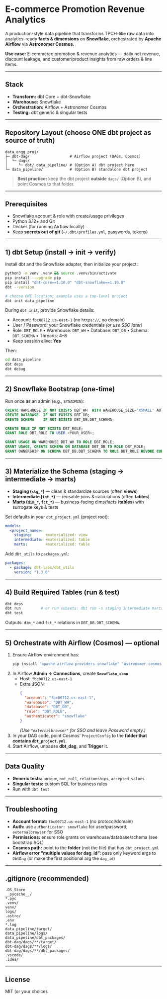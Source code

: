 # E-commerce Promotion Revenue Analytics

A production-style data pipeline that transforms TPCH-like raw data into analytics-ready **facts & dimensions** on **Snowflake**, orchestrated by **Apache Airflow** via **Astronomer Cosmos**.

**Use case:** E‑commerce promotion & revenue analytics — daily net revenue, discount leakage, and customer/product insights from raw orders & line items.

---

## Stack

- **Transform:** dbt Core + dbt-Snowflake  
- **Warehouse:** Snowflake  
- **Orchestration:** Airflow + Astronomer Cosmos  
- **Testing:** dbt generic & singular tests

---

## Repository Layout (choose ONE dbt project as source of truth)

```
data_engg_proj/
├─ dbt-dag/                  # Airflow project (DAGs, Cosmos)
│  └─ dags/
│     └─ dbt/ data_pipeline/ # (Option A) dbt project here
└─ data_pipeline/            # (Option B) standalone dbt project
```

> **Best practice:** keep the dbt project **outside** `dags/` (Option B), and point Cosmos to that folder.

---

## Prerequisites

- Snowflake account & role with create/usage privileges  
- Python 3.12+ and Git  
- Docker (for running Airflow locally)  
- Keep **secrets out of git** (`~/.dbt/profiles.yml`, passwords, tokens)

---

## 1) dbt Setup (install → init → verify)

Install dbt and the Snowflake adapter, then initialize your project:

```bash
python3 -m venv .venv && source .venv/bin/activate
pip install --upgrade pip
pip install "dbt-core==1.10.0" "dbt-snowflake==1.10.0"
dbt --version

# choose ONE location; example uses a top-level project
dbt init data_pipeline
```

During `dbt init`, provide Snowflake details:

- Account: `fbc00712.us-east-1` (no `https://`, no domain)  
- User / Password: your Snowflake credentials *(or use SSO later)*  
- Role: `DBT_ROLE` • Warehouse: `DBT_WH` • Database: `DBT_DB` • Schema: `DBT_SCHEMA` • Threads: 4–8  
- Keep session alive: **Yes**

Then:

```bash
cd data_pipeline
dbt deps
dbt debug
```

---

## 2) Snowflake Bootstrap (one-time)

Run once as an admin (e.g., `SYSADMIN`):

```sql
CREATE WAREHOUSE IF NOT EXISTS DBT_WH  WITH WAREHOUSE_SIZE='XSMALL' AUTO_SUSPEND=60 AUTO_RESUME=TRUE;
CREATE DATABASE  IF NOT EXISTS DBT_DB;
CREATE SCHEMA    IF NOT EXISTS DBT_DB.DBT_SCHEMA;

CREATE ROLE IF NOT EXISTS DBT_ROLE;
GRANT ROLE DBT_ROLE TO USER <YOUR_USER>;

GRANT USAGE ON WAREHOUSE DBT_WH TO ROLE DBT_ROLE;
GRANT USAGE, CREATE SCHEMA ON DATABASE DBT_DB TO ROLE DBT_ROLE;
GRANT OWNERSHIP ON SCHEMA DBT_DB.DBT_SCHEMA TO ROLE DBT_ROLE REVOKE CURRENT GRANTS;
```

---

## 3) Materialize the Schema (staging → intermediate → marts)

- **Staging (`stg_*`)** — clean & standardize sources (often **views**)  
- **Intermediate (`int_*`)** — reusable joins & calculations (often **tables**)  
- **Marts (`dim_*`, `fct_*`)** — business-facing dims/facts (**tables**) with surrogate keys & tests

Set defaults in your `dbt_project.yml` (project root):

```yaml
models:
  <project_name>:
    staging:      +materialized: view
    intermediate: +materialized: table
    marts:        +materialized: table
```

Add `dbt_utils` to `packages.yml`:

```yaml
packages:
  - package: dbt-labs/dbt_utils
    version: "1.3.0"
```

---

## 4) Build Required Tables (run & test)

```bash
dbt deps
dbt run         # or run subsets: dbt run -s staging intermediate marts
dbt test
```

Outputs: `dim_*` and `fct_*` relations in `DBT_DB.DBT_SCHEMA`.

---

## 5) Orchestrate with Airflow (Cosmos) — optional

1. Ensure Airflow environment has:
   ```bash
   pip install "apache-airflow-providers-snowflake" "astronomer-cosmos>=1.9,<2" "dbt-snowflake==1.10.0"
   ```
2. In Airflow **Admin → Connections**, create **`Snowflake_conn`**  
   - Host: `fbc00712.us-east-1`  
   - Extra JSON:
     ```json
     {
       "account": "fbc00712.us-east-1",
       "warehouse": "DBT_WH",
       "database": "DBT_DB",
       "role": "DBT_ROLE",
       "authenticator": "snowflake"
     }
     ```
     *(Use `"externalbrowser"` for SSO and leave Password empty.)*
3. In your DAG code, point Cosmos’ `ProjectConfig` to the **folder that contains `dbt_project.yml`**.  
4. Start Airflow, unpause **dbt_dag**, and **Trigger** it.

---

## Data Quality

- **Generic tests:** `unique`, `not_null`, `relationships`, `accepted_values`  
- **Singular tests:** custom SQL for business rules  
- Run with `dbt test`

---

## Troubleshooting

- **Account format:** `fbc00712.us-east-1` (no protocol/domain)  
- **Auth:** use `authenticator: snowflake` for user/password; `externalbrowser` for SSO  
- **Permissions:** ensure role grants on warehouse/database/schema (see bootstrap SQL)  
- **Cosmos path:** point to the **folder** (not the file) that has `dbt_project.yml`  
- **Airflow error “multiple values for dag_id”:** pass only keyword args to `DbtDag` (or make the first positional arg the `dag_id`)

---

## .gitignore (recommended)

```
.DS_Store
__pycache__/
*.pyc
.venv/
venv/
logs/
.astro/
.env
*.log
data_pipeline/target/
data_pipeline/logs/
data_pipeline/dbt_packages/
dbt-dag/dags/**/target/
dbt-dag/dags/**/logs/
dbt-dag/dags/**/dbt_packages/
.vscode/
.idea/
```

---

## License

MIT (or your choice).
